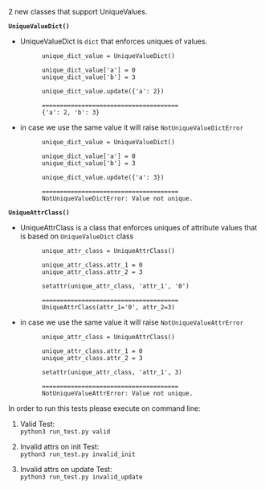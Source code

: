 2 new classes that support UniqueValues.

**`UniqueValueDict()`**

* UniqueValueDict is `dict` that enforces uniques of values.
                                    
           
            unique_dict_value = UniqueValueDict()
            
            unique_dict_value['a'] = 0
            unique_dict_value['b'] = 3
            
            unique_dict_value.update({'a': 2})
            
            ======================================
            {'a': 2, 'b': 3}


* in case we use the same value it will raise `NotUniqueValueDictError`


            unique_dict_value = UniqueValueDict()
            
            unique_dict_value['a'] = 0
            unique_dict_value['b'] = 3
            
            unique_dict_value.update({'a': 3})
            
            ======================================
            NotUniqueValueDictError: Value not unique.
                  
                  
**`UniqueAttrClass()`**

* UniqueAttrClass is a class that enforces uniques of attribute values that is based on `UniqueValueDict` class

            
            unique_attr_class = UniqueAttrClass()
            
            unique_attr_class.attr_1 = 0
            unique_attr_class.attr_2 = 3
            
            setattr(unique_attr_class, 'attr_1', '0')
            
            ======================================
            UniqueAttrClass(attr_1='0', attr_2=3)


* in case we use the same value it will raise `NotUniqueValueAttrError`

            
            unique_attr_class = UniqueAttrClass()
            
            unique_attr_class.attr_1 = 0
            unique_attr_class.attr_2 = 3
            
            setattr(unique_attr_class, 'attr_1', 3)
            
            ======================================
            NotUniqueValueAttrError: Value not unique.



In order to run this tests please execute on command line:


1. Valid Test: \
            `python3 run_test.py valid`


2. Invalid attrs on init Test: \
            `python3 run_test.py invalid_init` 


3. Invalid attrs on update Test: \
            `python3 run_test.py invalid_update` 

